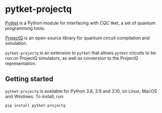 # pytket-projectq

[Pytket](https://cqcl.github.io/pytket) is a Python module for interfacing
with CQC tket, a set of quantum programming tools.

[ProjectQ](https://github.com/ProjectQ-Framework/ProjectQ) is an open-source
library for quantum circuit compilation and simulation.

`pytket-projectq` is an extension to `pytket` that allows `pytket` circuits to
be run on ProjectQ simulators, as well as conversion to the ProjectQ
representation.

## Getting started

`pytket-projectq` is available for Python 3.8, 3.9 and 3.10, on Linux, MacOS and
Windows. To install, run:

```pip install pytket-projectq```
